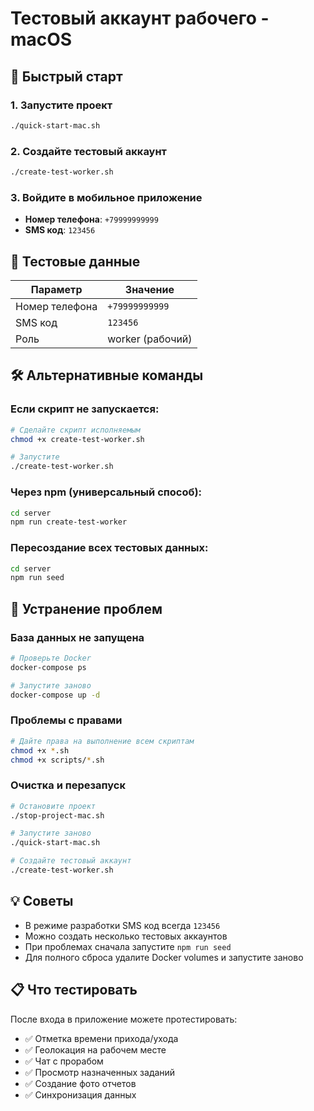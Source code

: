# Тестовый аккаунт рабочего - macOS

## 🚀 Быстрый старт

### 1. Запустите проект
```bash
./quick-start-mac.sh
```

### 2. Создайте тестовый аккаунт
```bash
./create-test-worker.sh
```

### 3. Войдите в мобильное приложение
- **Номер телефона**: `+79999999999`
- **SMS код**: `123456`

## 📱 Тестовые данные

| Параметр | Значение |
|----------|----------|
| Номер телефона | `+79999999999` |
| SMS код | `123456` |
| Роль | worker (рабочий) |

## 🛠️ Альтернативные команды

### Если скрипт не запускается:
```bash
# Сделайте скрипт исполняемым
chmod +x create-test-worker.sh

# Запустите
./create-test-worker.sh
```

### Через npm (универсальный способ):
```bash
cd server
npm run create-test-worker
```

### Пересоздание всех тестовых данных:
```bash
cd server
npm run seed
```

## 🔧 Устранение проблем

### База данных не запущена
```bash
# Проверьте Docker
docker-compose ps

# Запустите заново
docker-compose up -d
```

### Проблемы с правами
```bash
# Дайте права на выполнение всем скриптам
chmod +x *.sh
chmod +x scripts/*.sh
```

### Очистка и перезапуск
```bash
# Остановите проект
./stop-project-mac.sh

# Запустите заново
./quick-start-mac.sh

# Создайте тестовый аккаунт
./create-test-worker.sh
```

## 💡 Советы

- В режиме разработки SMS код всегда `123456`
- Можно создать несколько тестовых аккаунтов
- При проблемах сначала запустите `npm run seed`
- Для полного сброса удалите Docker volumes и запустите заново

## 📋 Что тестировать

После входа в приложение можете протестировать:

- ✅ Отметка времени прихода/ухода
- ✅ Геолокация на рабочем месте
- ✅ Чат с прорабом
- ✅ Просмотр назначенных заданий
- ✅ Создание фото отчетов
- ✅ Синхронизация данных 
